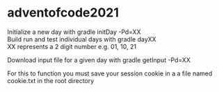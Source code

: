 # adventofcode2021
Initialize a new day with gradle initDay -Pd=XX  
Build run and test individual days with gradle dayXX  
XX represents a 2 digit number e.g. 01, 10, 21

Download input file for a given day with gradle getInput -Pd=XX

For this to function you must save your session cookie in a a file named cookie.txt
in the root directory 